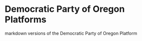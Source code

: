 # Democratic Party of Oregon Platforms
markdown versions of the Democratic Party of Oregon Platform
